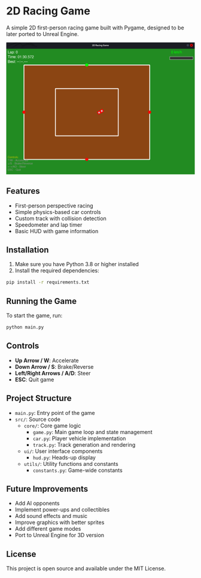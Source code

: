 # 2D Racing Game

A simple 2D first-person racing game built with Pygame, designed to be later ported to Unreal Engine.

![Game Screenshot](images/gameScreenshot1.png)

## Features

- First-person perspective racing
- Simple physics-based car controls
- Custom track with collision detection
- Speedometer and lap timer
- Basic HUD with game information

## Installation

1. Make sure you have Python 3.8 or higher installed
2. Install the required dependencies:

```bash
pip install -r requirements.txt
```

## Running the Game

To start the game, run:

```bash
python main.py
```

## Controls

- **Up Arrow / W**: Accelerate
- **Down Arrow / S**: Brake/Reverse
- **Left/Right Arrows / A/D**: Steer
- **ESC**: Quit game

## Project Structure

- `main.py`: Entry point of the game
- `src/`: Source code
  - `core/`: Core game logic
    - `game.py`: Main game loop and state management
    - `car.py`: Player vehicle implementation
    - `track.py`: Track generation and rendering
  - `ui/`: User interface components
    - `hud.py`: Heads-up display
  - `utils/`: Utility functions and constants
    - `constants.py`: Game-wide constants

## Future Improvements

- Add AI opponents
- Implement power-ups and collectibles
- Add sound effects and music
- Improve graphics with better sprites
- Add different game modes
- Port to Unreal Engine for 3D version

## License

This project is open source and available under the MIT License.
